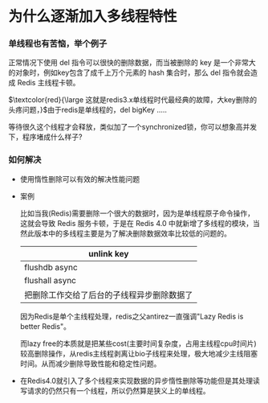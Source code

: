 # 为什么逐渐加入多线程特性

### 单线程也有苦恼，举个例子

正常情况下使用 del 指令可以很快的删除数据，而当被删除的 key 是一个非常大的对象时，例如key包含了成千上万个元素的 hash 集合时，那么 del 指令就会造成 Redis 主线程卡顿。

$\textcolor{red}{\large 这就是redis3.x单线程时代最经典的故障，大key删除的头疼问题，}$由于redis是单线程的，del bigKey .....

等待很久这个线程才会释放，类似加了一个synchronized锁，你可以想象高并发下，程序堵成什么样子?

### 如何解决

- 使用惰性删除可以有效的解决性能问题

- 案例

  比如当我(Redis)需要删除一个很大的数据时，因为是单线程原子命令操作，这就会导致 Redis 服务卡顿，于是在 Redis 4.0 中就新增了多线程的模块，当然此版本中的多线程主要是为了解决删除数据效率比较低的问题的。

  | unlink key            |
  | --------------------- |
  | flushdb async         |
  | flushall async        |
  | 把删除工作交给了后台的子线程异步删除数据了 |

  因为Redis是单个主线程处理，redis之父antirez一直强调"Lazy Redis is better Redis"。

  而lazy free的本质就是把某些cost(主要时间复杂度，占用主线程cpu时间片)较高删除操作，从redis主线程剥离让bio子线程来处理，极大地减少主线阻塞时间。从而减少删除导致性能和稳定性问题。

- 在Redis4.0就引入了多个线程来实现数据的异步惰性删除等功能但是其处理读写请求的仍然只有一个线程，所以仍然算是狭义上的单线程。








